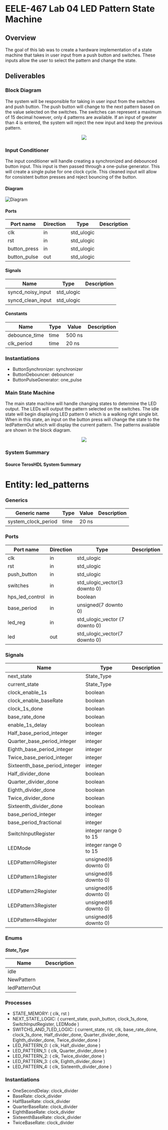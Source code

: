 # EELE-467 Lab 04 LED Pattern State Machine

## Overview
The goal of this lab was to create a hardware implementation of a state machine that takes in user input from a push button and switches. These inputs allow the user to select the pattern and change the state. 

## Deliverables

### Block Diagram

The system will be responsible for taking in user input from the switches and push button. The push button will change to the next pattern based on the value selected on the switches. The switches can represent a maximum of 15 decimal however, only 4 patterns are available. If an input of greater than 4 is entered, the system will reject the new input and keep the previous pattern. 

<p align="center">
<img src="./assets/Lab04-Resources/Lab04_ConceptualBlockDiagram_V4.png">
</p>


### Input Conditioner 

The input conditioner will handle creating a synchronized and debounced button input. This input is then passed through a one-pulse generator. This will create a single pulse for one clock cycle. This cleaned input will allow for consistent button presses and reject bouncing of the button. 

#### Diagram
![Diagram](./assets/Lab04-Resources/async_conditioner.svg "Diagram")
#### Ports

| Port name    | Direction | Type       | Description |
| ------------ | --------- | ---------- | ----------- |
| clk          | in        | std_ulogic |             |
| rst          | in        | std_ulogic |             |
| button_press | in        | std_ulogic |             |
| button_pulse | out       | std_ulogic |             |

#### Signals

| Name              | Type       | Description |
| ----------------- | ---------- | ----------- |
| syncd_noisy_input | std_ulogic |             |
| syncd_clean_input | std_ulogic |             |

#### Constants

| Name          | Type | Value  | Description |
| ------------- | ---- | ------ | ----------- |
| debounce_time | time | 500 ns |             |
| clk_period    | time | 20 ns  |             |

### Instantiations

- ButtonSynchronizer: synchronizer
- ButtonDebouncer: debouncer
- ButtonPulseGenerator: one_pulse



### Main State Machine
The main state machine will handle changing states to determine the LED output. The LEDs will output the pattern selected on the switches. The idle state will begin displaying LED pattern 0 which is a walking right single bit. When in this state, an input on the button press will change the state to the ledPatternOut which will display the current pattern. The patterns available are shown in the block diagram. 

<p align="center">
<img src="./assets/Lab04-Resources/LEDPatternStateMachine_0.svg">
</p>

### System Summary 

#### Source TerosHDL System Summary
# Entity: led_patterns 

### Generics

| Generic name        | Type | Value | Description |
| ------------------- | ---- | ----- | ----------- |
| system_clock_period | time | 20 ns |             |

### Ports

| Port name       | Direction | Type                           | Description |
| --------------- | --------- | ------------------------------ | ----------- |
| clk             | in        | std_ulogic                     |             |
| rst             | in        | std_ulogic                     |             |
| push_button     | in        | std_ulogic                     |             |
| switches        | in        | std_ulogic_vector(3 downto 0)  |             |
| hps_led_control | in        | boolean                        |             |
| base_period     | in        | unsigned(7 downto 0)           |             |
| led_reg         | in        | std_ulogic_vector (7 downto 0) |             |
| led             | out       | std_ulogic_vector(7 downto 0)  |             |

### Signals

| Name                          | Type                  | Description |
| ----------------------------- | --------------------- | ----------- |
| next_state                    | State_Type            |             |
| current_state                 | State_Type            |             |
| clock_enable_1s               | boolean               |             |
| clock_enable_baseRate         | boolean               |             |
| clock_1s_done                 | boolean               |             |
| base_rate_done                | boolean               |             |
| enable_1s_delay               | boolean               |             |
| Half_base_period_integer      | integer               |             |
| Quarter_base_period_integer   | integer               |             |
| Eighth_base_period_integer    | integer               |             |
| Twice_base_period_integer     | integer               |             |
| Sixteenth_base_period_integer | integer               |             |
| Half_divider_done             | boolean               |             |
| Quarter_divider_done          | boolean               |             |
| Eighth_divider_done           | boolean               |             |
| Twice_divider_done            | boolean               |             |
| Sixteenth_divider_done        | boolean               |             |
| base_period_integer           | integer               |             |
| base_period_fractional        | integer               |             |
| SwitchInputRegister           | integer range 0 to 15 |             |
| LEDMode                       | integer range 0 to 15 |             |
| LEDPattern0Register           | unsigned(6 downto 0)  |             |
| LEDPattern1Register           | unsigned(6 downto 0)  |             |
| LEDPattern2Register           | unsigned(6 downto 0)  |             |
| LEDPattern3Register           | unsigned(6 downto 0)  |             |
| LEDPattern4Register           | unsigned(6 downto 0)  |             |

### Enums


#### *State_Type*
| Name          | Description |
| ------------- | ----------- |
| idle          |             |
| NewPattern    |             |
| ledPatternOut |             |


### Processes
- STATE_MEMORY: ( clk, rst )
- NEXT_STATE_LOGIC: ( current_state, push_button, clock_1s_done, SwitchInputRegister, LEDMode )
- SWITCHS_AND_7LED_LOGIC: ( current_state, rst, clk, base_rate_done, clock_1s_done, Half_divider_done, Quarter_divider_done, Eighth_divider_done, Twice_divider_done )
- LED_PATTERN_0: ( clk, Half_divider_done )
- LED_PATTERN_1: ( clk, Quarter_divider_done )
- LED_PATTERN_2: ( clk, Twice_divider_done )
- LED_PATTERN_3: ( clk, Eighth_divider_done )
- LED_PATTERN_4: ( clk, Sixteenth_divider_done )

### Instantiations

- OneSecondDelay: clock_divider
- BaseRate: clock_divider
- HalfBaseRate: clock_divider
- QuarterBaseRate: clock_divider
- EighthBaseRate: clock_divider
- SixteenthBaseRate: clock_divider
- TwiceBaseRate: clock_divider

